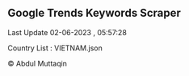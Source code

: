 

## Google Trends Keywords Scraper 
 
Last Update 02-06-2023 , 05:57:28

Country List :
VIETNAM.json



© Abdul Muttaqin 

